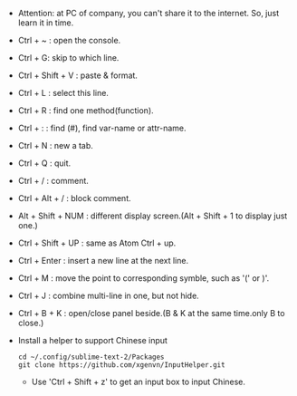 + Attention: at PC of company, you can't share it to the internet. So, just learn it in time.

+ Ctrl + ~ : open the console.
+ Ctrl + G: skip to which line.
+ Ctrl + Shift + V : paste & format.
+ Ctrl + L : select this line.
+ Ctrl + R : find one method(function).
+ Ctrl + : : find (#), find var-name or attr-name.
+ Ctrl + N : new a tab.
+ Ctrl + Q : quit.
+ Ctrl + / : comment.
+ Ctrl + Alt + / : block comment.
+ Alt + Shift + NUM : different display screen.(Alt + Shift + 1 to display just one.)
+ Ctrl + Shift + UP : same as Atom Ctrl + up.
+ Ctrl + Enter : insert a new line at the next line.
+ Ctrl + M : move the point to corresponding symble, such as '(' or )'.
+ Ctrl + J : combine multi-line in one, but not hide.
+ Ctrl + B + K : open/close panel beside.(B & K at the same time.only B to close.)

+ Install a helper to support Chinese input
    ```shell
    cd ~/.config/sublime-text-2/Packages
    git clone https://github.com/xgenvn/InputHelper.git
    ```

    + Use 'Ctrl + Shift + z' to get an input box to input Chinese.
